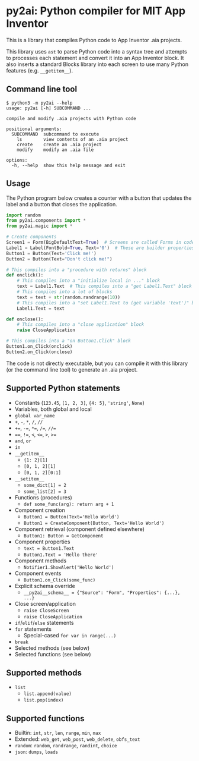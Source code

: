 # py2ai: Python compiler for MIT App Inventor
This is a library that compiles Python code to App Inventor .aia projects.

This library uses `ast` to parse Python code into a syntax tree and attempts to processes each statement and convert it into an App Inventor block. It also inserts a standard Blocks library into each screen to use many Python features (e.g. `__getitem__`).

## Command line tool
```
$ python3 -m py2ai --help
usage: py2ai [-h] SUBCOMMAND ...

compile and modify .aia projects with Python code

positional arguments:
  SUBCOMMAND  subcommand to execute
    ls        view contents of an .aia project
    create    create an .aia project
    modify    modify an .aia file

options:
  -h, --help  show this help message and exit
```

## Usage
The Python program below creates a counter with a button that updates the label and a button that closes the application.

```python
import random
from py2ai.components import *
from py2ai.magic import *

# Create components
Screen1 = Form(BigDefaultText=True)  # Screens are called Forms in code
Label1 = Label(FontBold=True, Text='0')  # These are builder properties
Button1 = Button(Text='Click me!')
Button2 = Button(Text="Don't click me!")

# This compiles into a "procedure with returns" block
def onclick():
    # This compiles into a "initialize local in ..." block
    text = Label1.Text  # This compiles into a "get Label1.Text" block
    # This compiles into a lot of blocks
    text = text + str(random.randrange(10))
    # This compiles into a "set Label1.Text to (get variable 'text')" block
    Label1.Text = text

def onclose():
    # This compiles into a "close application" block
    raise CloseApplication

# This compiles into a "on Button1.Click" block
Button1.on_Click(onclick)
Button2.on_Click(onclose)
```

The code is not directly executable, but you can compile it with this library (or the command line tool) to generate an .aia project.

## Supported Python statements
* Constants (`123.45`, `[1, 2, 3]`, `{4: 5}`, `'string'`, `None`)
* Variables, both global and local
* `global var_name`
* `+`, `-`, `*`, `/`, `//`
* `+=`, `-=`, `*=`, `/=`, `//=`
* `==`, `!=`, `<`, `<=`, `>`, `>=`
* `and`, `or`
* `in`
* `__getitem__`
  * `{1: 2}[1]`
  * `[0, 1, 2][1]`
  * `[0, 1, 2][0:1]`
* `__setitem__`
  * `some_dict[1] = 2`
  * `some_list[2] = 3`
* Functions (procedures)
  * `def some_func(arg): return arg + 1`
* Component creation
  * `Button1 = Button(Text='Hello World')`
  * `Button1 = CreateComponent(Button, Text='Hello World')`
* Component retrieval (component defined elsewhere)
  * `Button1: Button = GetComponent`
* Component properties
  * `text = Button1.Text`
  * `Button1.Text = 'Hello there'`
* Component methods
  * `Notifier1.ShowAlert('Hello World')`
* Component events
  * `Button1.on_Click(some_func)`
* Explicit schema override
  * `__py2ai__schema__ = {"Source": "Form", "Properties": {...}, ...}`
* Close screen/application
  * `raise CloseScreen`
  * `raise CloseApplication`
* `if`/`elif`/`else` statements
* `for` statements
  * Special-cased `for var in range(...)`
* `break`
* Selected methods (see below)
* Selected functions (see below)

## Supported methods
* `list`
  * `list.append(value)`
  * `list.pop(index)`

## Supported functions
* Builtin: `int`, `str`, `len`, `range`, `min`, `max`
* Extended: `web_get`, `web_post`, `web_delete`, `obfs_text`
* `random`: `random`, `randrange`, `randint`, `choice`
* `json`: `dumps`, `loads`
